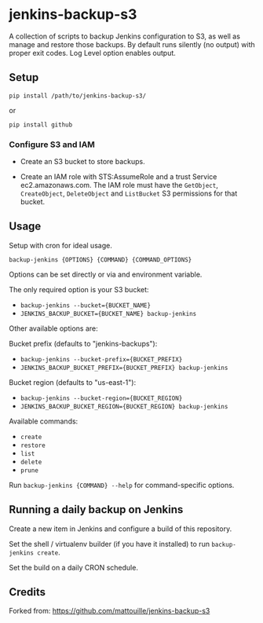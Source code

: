 # jenkins-backup-s3

A collection of scripts to backup Jenkins configuration to S3, as well as manage and restore those backups. By default
runs silently (no output) with proper exit codes. Log Level option enables output.

## Setup

`pip install /path/to/jenkins-backup-s3/`

or

`pip install github`

### Configure S3 and IAM

- Create an S3 bucket to store backups.

- Create an IAM role with STS:AssumeRole and a trust Service ec2.amazonaws.com.  The IAM role must have the `GetObject`, `CreateObject`, `DeleteObject` and `ListBucket` S3 permissions for that bucket.

## Usage

Setup with cron for ideal usage.

`backup-jenkins {OPTIONS} {COMMAND} {COMMAND_OPTIONS}`

Options can be set directly or via and environment variable.

The only required option is your S3 bucket:
  - `backup-jenkins --bucket={BUCKET_NAME}`
  - `JENKINS_BACKUP_BUCKET={BUCKET_NAME} backup-jenkins`

Other available options are:

Bucket prefix (defaults to "jenkins-backups"):
  - `backup-jenkins --bucket-prefix={BUCKET_PREFIX}`
  - `JENKINS_BACKUP_BUCKET_PREFIX={BUCKET_PREFIX} backup-jenkins`

Bucket region (defaults to "us-east-1"):
  - `backup-jenkins --bucket-region={BUCKET_REGION}`
  - `JENKINS_BACKUP_BUCKET_REGION={BUCKET_REGION} backup-jenkins`

Available commands:
  - `create`
  - `restore`
  - `list`
  - `delete`
  - `prune`

Run `backup-jenkins {COMMAND} --help` for command-specific options.

## Running a daily backup on Jenkins

Create a new item in Jenkins and configure a build of this repository.

Set the shell / virtualenv builder (if you have it installed) to run `backup-jenkins create`.

Set the build on a daily CRON schedule.

## Credits

Forked from: https://github.com/mattouille/jenkins-backup-s3
